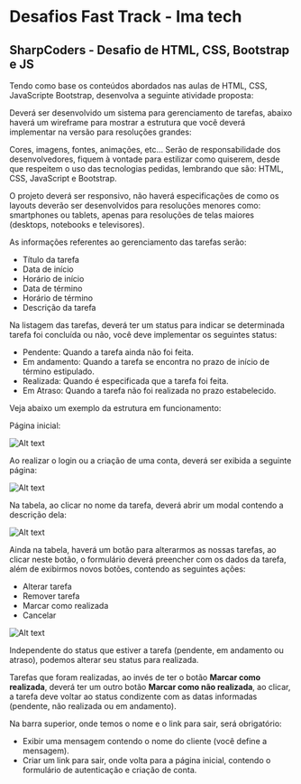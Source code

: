 # Desafios Fast Track - Ima tech

## **SharpCoders - Desafio de HTML, CSS, Bootstrap e JS**

Tendo como base os conteúdos abordados nas aulas de HTML, CSS, JavaScripte Bootstrap, desenvolva a seguinte atividade proposta:

Deverá ser desenvolvido um sistema para gerenciamento de tarefas, abaixo haverá um wireframe para mostrar a estrutura que você deverá implementar na versão para resoluções grandes:

Cores, imagens, fontes, animações, etc… Serão de responsabilidade dos desenvolvedores, fiquem à vontade para estilizar como quiserem, desde que respeitem o uso das tecnologias pedidas, lembrando que são: HTML, CSS, JavaScript e Bootstrap.

O projeto deverá ser responsivo, não haverá especificações de como os layouts deverão ser desenvolvidos para resoluções menores como: smartphones ou tablets, apenas para resoluções de telas maiores (desktops, notebooks e televisores).

As informações referentes ao gerenciamento das tarefas serão:

- Título da tarefa
- Data de início
- Horário de início
- Data de término
- Horário de término
- Descrição da tarefa

Na listagem das tarefas, deverá ter um status para indicar se determinada tarefa foi concluída ou não, você deve implementar os seguintes status:

- Pendente: Quando a tarefa ainda não foi feita.
- Em andamento: Quando a tarefa se encontra no prazo de início de término estipulado.
- Realizada: Quando é especificada que a tarefa foi feita.
- Em Atraso: Quando a tarefa não foi realizada no prazo estabelecido.

Veja abaixo um exemplo da estrutura em funcionamento:

Página inicial:

![Alt text](https://lh7-us.googleusercontent.com/aGsnSJk4_q43ifMaU-Z6QkUM_D3GbcnuPJKlSpoLM610G1z_qmcWjcCFMfBgCjJ323iNvJFX5GJdfDy7K3ZmkUCGLz3mQ0Eyxuvxz2FL7iIAJBDwkiazVnn-OSwaY_WzIibs_UR-yU-l-u8ND7hv1PU)

Ao realizar o login ou a criação de uma conta, deverá ser exibida a seguinte página:

![Alt text](https://lh7-us.googleusercontent.com/zEArQW8iXY6SBuM5lbb_YnyWKt0ELvBi5eSpgJwVY7c7xZLEO7TnOCVR02IdSd-Kdt2W2mKUFqaC0PbObV3top654Saxe-aebNHk7kZ1jlJHUdfFTt1-zbBBrwZofY21HkOKGIJSppiZfxfR9s_aMwA)

Na tabela, ao clicar no nome da tarefa, deverá abrir um modal contendo a descrição dela:

![Alt text](https://lh7-us.googleusercontent.com/D6YiuddO8LQwFJVzCKnB9tpUskz6YXJ7K4g5Sx2TLsI_BOX7WOxIi50SQfHoI80OSaRkBcoCuJx0hgonOjniKtvYqXET-8jvGH7W8213KadkVTRS2cmcXWF67Uiujx5Ccs6Nz9YwXRNLjC1JMSXlkWs)

Ainda na tabela, haverá um botão para alterarmos as nossas tarefas, ao clicar neste botão, o formulário deverá preencher com os dados da tarefa, além de exibirmos novos botões, contendo as seguintes ações:

- Alterar tarefa
- Remover tarefa
- Marcar como realizada
- Cancelar

![Alt text](https://lh7-us.googleusercontent.com/nyCs_avn4_RdnwiOjXVYlPzmG06LyRJYWcCQX2NsZmNoL-pFZbFp_qarPG4t7gxVWfuVwtVySYhHoMwgUXIC3q6y3NJ0T8eSutlvPYOd19xBKkJDluIZR2vvO1qlp6xz_XryWp2UdKY-mPfGQF_XLeA)

Independente do status que estiver a tarefa (pendente, em andamento ou atraso), podemos alterar seu status para realizada.

Tarefas que foram realizadas, ao invés de ter o botão **Marcar como realizada**, deverá ter um outro botão **Marcar como não realizada**, ao clicar, a tarefa deve voltar ao status condizente com as datas informadas (pendente, não realizada ou em andamento).

Na barra superior, onde temos o nome e o link para sair, será obrigatório:

- Exibir uma mensagem contendo o nome do cliente (você define a mensagem).
- Criar um link para sair, onde volta para a página inicial, contendo o formulário de autenticação e criação de conta.